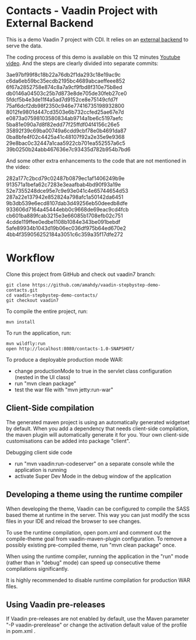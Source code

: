 Contacts - Vaadin Project with External Backend
====================================================

This is a demo Vaadin 7 project with CDI. It relies on an [external backend](https://github.com/amahdy/person-service) to serve the data.

The coding process of this demo is available on this 12 minutes [Youtube video](https://www.youtube.com/watch?v=k47CkTx9hUw). And the steps are clearly divided into separate commits:

3ae97bf99f8c18b22a76db2f1da293c18e19ac9c
c6da6eb59bc35ecdb2195bc4689abcaeffeee852
6f67a2852758e874c8a7a9cf9fbd8f310e75b8ed
db0146a04503c25b7d873e8de705de30feb27ce0
5fdcf5b4e3de11f4a5ad7d9152ce8e75149cfd7f
75af6dcf2db98f2350c946e77416735198932800
8012fe9801d447cd3503e6b732ccfed25ae67e7d
e0873a07598103580834ab9714a1be6c5197aefc
5ba81e090a7d8f82edd77f25ffdf04f4156c26e5
35892f39c69ba00749a6cdd9cbf78e0b4691da87
0ba8bfe4f02c4425a41c48107f92a2e35e9e9368
29e8bac0c32447a1caa5922cb701ea552557a6c5
39b0250b24abb467636e7c93435d782b954b7bd6

And some other extra enhancements to the code that are not mentioned in the video:

282a177c2bcd79c02487b0879ec1af1406249b9e
913571a1befa62c7283e3eaafbab4bd90f93a19e
52e7355248dce95e7c9e93e041c4e65744654d53
287a22e137942e852824a798afc1a50142da6451
9b3db539e6ecd8107dab3d49256eb50deedb8dfe
933606d7164a45444ebb0c9668de69eac9cd4fcb
cb601ba889fcab3215e3e66085b1708efb02c751
4cdde119ffee0edbe1108b1084e343be091bebdf
5afe89934b1043d19b06ec036df975b64ed670e2
4bb4f359056252184a3051c6c359a35f17dfe272


Workflow
========

Clone this project from GitHub and check out vaadin7 branch:

    git clone https://github.com/amahdy/vaadin-stepbystep-demo-contacts.git
    cd vaadin-stepbystep-demo-contacts/
    git checkout vaadin7

To compile the entire project, run:

    mvn install

To run the application, run:

    mvn wildfly:run
    open http://localhost:8080/contacts-1.0-SNAPSHOT/

To produce a deployable production mode WAR:
- change productionMode to true in the servlet class configuration (nested in the UI class)
- run "mvn clean package"
- test the war file with "mvn jetty:run-war"

Client-Side compilation
-------------------------

The generated maven project is using an automatically generated widgetset by default.
When you add a dependency that needs client-side compilation, the maven plugin will
automatically generate it for you. Your own client-side customisations can be added into
package "client".

Debugging client side code
  - run "mvn vaadin:run-codeserver" on a separate console while the application is running
  - activate Super Dev Mode in the debug window of the application

Developing a theme using the runtime compiler
-------------------------

When developing the theme, Vaadin can be configured to compile the SASS based
theme at runtime in the server. This way you can just modify the scss files in
your IDE and reload the browser to see changes.

To use the runtime compilation, open pom.xml and comment out the compile-theme
goal from vaadin-maven-plugin configuration. To remove a possibly existing
pre-compiled theme, run "mvn clean package" once.

When using the runtime compiler, running the application in the "run" mode
(rather than in "debug" mode) can speed up consecutive theme compilations
significantly.

It is highly recommended to disable runtime compilation for production WAR files.

Using Vaadin pre-releases
-------------------------

If Vaadin pre-releases are not enabled by default, use the Maven parameter
"-P vaadin-prerelease" or change the activation default value of the profile in pom.xml .
